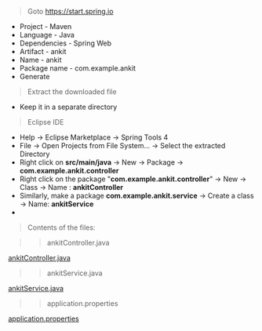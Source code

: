 > Goto https://start.spring.io
  - Project - Maven
  - Language - Java
  - Dependencies - Spring Web
  - Artifact - ankit
  - Name - ankit
  - Package name - com.example.ankit
  - Generate
    
> Extract the downloaded file
  - Keep it in a separate directory
    
> Eclipse IDE
  - Help -> Eclipse Marketplace -> Spring Tools 4
  - File -> Open Projects from File System... -> Select the extracted Directory
  - Right click on **src/main/java** -> New -> Package ->  **com.example.ankit.controller**
  - Right click  on the package "**com.example.ankit.controller**" -> New -> Class -> Name : **ankitController**
  - Similarly, make a package **com.example.ankit.service** -> Create a class -> Name: **ankitService**
  - 
> Contents of the files:

> > ankitController.java

<a href="/ankitController.java">ankitController.java</a>

> > ankitService.java

<a href="/ankitService.java">ankitService.java</a>

> > application.properties

<a href="/application.properties">application.properties</a>

> > 
